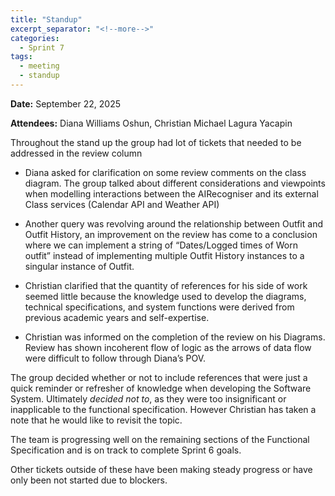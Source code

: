 ```yaml
---
title: "Standup"
excerpt_separator: "<!--more-->"
categories:
  - Sprint 7
tags:
  - meeting
  - standup
---
```


**Date:** September 22, 2025

<!--more-->

**Attendees:** Diana Williams Oshun, Christian Michael Lagura Yacapin

Throughout the stand up the group had lot of tickets that needed to be addressed in the review column

<!--more-->

- Diana asked for clarification on some review comments on the class diagram. The group talked about different considerations and viewpoints when modelling interactions between the AIRecogniser and its external Class services (Calendar API and Weather API)

- Another query was revolving around the relationship between Outfit and Outfit History, an improvement on the review has come to a conclusion where we can implement a string of “Dates/Logged times of Worn outfit” instead of implementing multiple Outfit History instances to a singular instance of Outfit.
<!--more-->
- Christian clarified that the quantity of references for his side of work seemed little because the knowledge used to develop the diagrams, technical specifications, and system functions were derived from previous academic years and self-expertise.

- Christian was informed on the completion of the review on his Diagrams. Review has shown incoherent flow of logic as the arrows of data flow were difficult to follow through Diana’s POV.

The group decided whether or not to include references that were just a quick reminder or refresher of knowledge when developing the Software System. Ultimately _decided not to_, as they were too insignificant or inapplicable to the functional specification. However Christian has taken a note that he would like to revisit the topic.

The team is progressing well on the remaining sections of the Functional Specification and is on track to complete Sprint 6 goals.

Other tickets outside of these have been making steady progress or have only been not started due to blockers.
